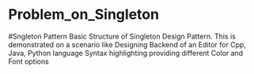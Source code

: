 # Problem_on_Singleton
#Sngleton Pattern
Basic Structure of Singleton Design Pattern.
This is demonstrated on a scenario like Designing Backend of an Editor for Cpp, Java, Python language Syntax highlighting providing  different Color and Font options

